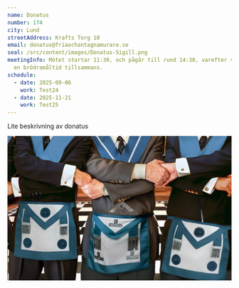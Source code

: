 ```yaml
---
name: Donatus
number: 174
city: Lund
streetAddress: Krafts Torg 10
email: donatus@friaochantagnamurare.se
seal: /src/content/images/Donatus-Sigill.png
meetingInfo: Mötet startar 11:30, och pågår till rund 14:30, varefter vi intar
  en brödramåltid tillsammans.
schedule:
  - date: 2025-09-06
    work: Test24
  - date: 2025-11-21
    work: Test25
---
```

Lite beskrivning av donatus

![](/src/content/images/Brodrakedja.png)